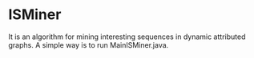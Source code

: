 # ISMiner
It is an algorithm for mining interesting sequences in dynamic attributed graphs.
A simple way is to run MainISMiner.java.
